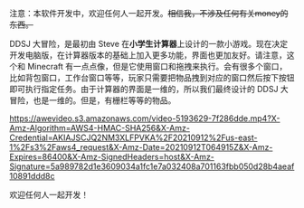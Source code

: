 注意：本软件开发中，欢迎任何人一起开发。~~相信我，不涉及任何有关money的东西。~~

DDSJ 大冒险，是最初由 Steve 在**小学生计算器**上设计的一款小游戏。现在决定开发电脑版，在计算器版本的基础上加入更多功能，界面也更加友好。请注意，这个和 Minecraft 有一点点像，但是它使用窗口和拖拽来执行。会有很多个窗口，比如背包窗口，工作台窗口等等，玩家只需要把物品拽到对应的窗口然后按下按钮即可执行指定任务。由于计算器的界面是一维的，所以我们最终设计的 DDSJ 大冒险，也是一维的。但是，有栅栏等等的物品。

https://awevideo.s3.amazonaws.com/video-5193629-7f286dde.mp4?X-Amz-Algorithm=AWS4-HMAC-SHA256&X-Amz-Credential=AKIAJSCJQ2NM3XLFPVKA%2F20210912%2Fus-east-1%2Fs3%2Faws4_request&X-Amz-Date=20210912T064915Z&X-Amz-Expires=86400&X-Amz-SignedHeaders=host&X-Amz-Signature=5a989782d1e3609034a1fc1e7a032408a701163fbb050d28b4aeaf10891ddd8c

欢迎任何人一起开发！
